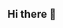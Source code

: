 ## Hi there 👋

<!--
**omermahmoodd/omermahmoodd** is a ✨ _special_ ✨ repository because its `README.md` (this file) appears on your GitHub profile.

Here are some ideas to get you started:

- 🔭 I’m currently working on Developing Blockchains
- 🌱 I’m currently learning Solidity
- 👯 I’m looking to collaborate on Blockchain Development
- 🤔 I’m looking for help with Solidity
- 📫 How to reach me: omermahmood768@gmail.com
-->
